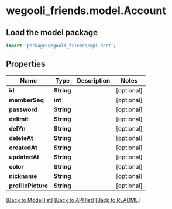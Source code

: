 # wegooli_friends.model.Account

## Load the model package

```dart
import 'package:wegooli_friends/api.dart';
```

## Properties

| Name               | Type       | Description | Notes      |
| ------------------ | ---------- | ----------- | ---------- |
| **id**             | **String** |             | [optional] |
| **memberSeq**      | **int**    |             | [optional] |
| **password**       | **String** |             | [optional] |
| **delimit**        | **String** |             | [optional] |
| **delYn**          | **String** |             | [optional] |
| **deleteAt**       | **String** |             | [optional] |
| **createdAt**      | **String** |             | [optional] |
| **updatedAt**      | **String** |             | [optional] |
| **color**          | **String** |             | [optional] |
| **nickname**       | **String** |             | [optional] |
| **profilePicture** | **String** |             | [optional] |

[[Back to Model list]](../README.md#documentation-for-models)
[[Back to API list]](../README.md#documentation-for-api-endpoints)
[[Back to README]](../README.md)
